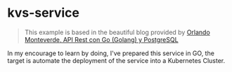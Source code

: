 # kvs-service

> This example is based in the beautiful blog provided by [Orlando Monteverde, API Rest con Go (Golang) y PostgreSQL](https://dev.to/orlmonteverde/api-rest-con-go-golang-y-postgresql-m0o)

In my encourage to learn by doing, I've prepared this service in GO, the target is automate the deployment of the service into a Kubernetes Cluster.
